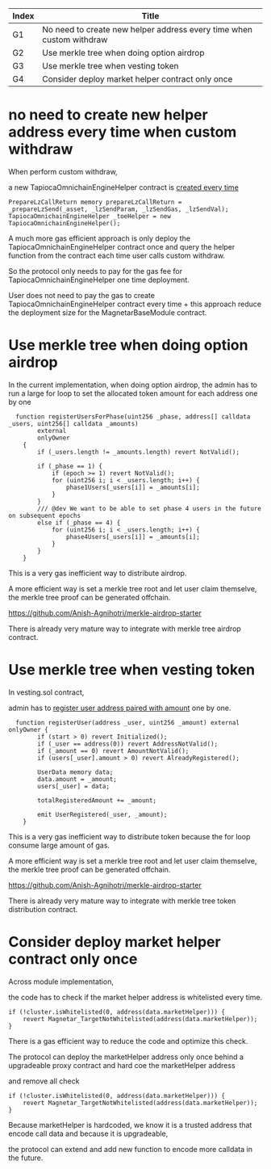 | Index | Title |
|-------|-------|
| G1     | No need to create new helper address every time when custom withdraw |
| G2     | Use merkle tree when doing option airdrop |
| G3     | Use merkle tree when vesting token |
| G4     | Consider deploy market helper contract only once |

# no need to create new helper address every time when custom withdraw

When perform custom withdraw,

a new TapiocaOmnichainEngineHelper contract is [created every time](https://github.com/Tapioca-DAO/tapioca-periph/blob/032396f701be935b04a7e5cf3cb40a0136259dbc/contracts/Magnetar/modules/MagnetarBaseModule.sol#L142)

```
PrepareLzCallReturn memory prepareLzCallReturn = _prepareLzSend(_asset, _lzSendParam, _lzSendGas, _lzSendVal);
TapiocaOmnichainEngineHelper _toeHelper = new TapiocaOmnichainEngineHelper();
```

A much more gas efficient approach is only deploy the TapiocaOmnichainEngineHelper contract once and query the helper function from the contract each time user calls custom withdraw.

So the protocol only needs to pay for the gas fee for TapiocaOmnichainEngineHelper one time deployment.

User does not need to pay the gas to create TapiocaOmnichainEngineHelper contract every time + this approach reduce the deployment size for the MagnetarBaseModule contract.

# Use merkle tree when doing option airdrop

In the current implementation, when doing option airdrop, the admin has to run a large for loop to set the allocated token amount for each address one by one

```
  function registerUsersForPhase(uint256 _phase, address[] calldata _users, uint256[] calldata _amounts)
        external
        onlyOwner
    {
        if (_users.length != _amounts.length) revert NotValid();

        if (_phase == 1) {
            if (epoch >= 1) revert NotValid();
            for (uint256 i; i < _users.length; i++) {
                phase1Users[_users[i]] = _amounts[i];
            }
        }
        /// @dev We want to be able to set phase 4 users in the future on subsequent epochs
        else if (_phase == 4) {
            for (uint256 i; i < _users.length; i++) {
                phase4Users[_users[i]] = _amounts[i];
            }
        }
    }
```

This is a very gas inefficient way to distribute airdrop.

A more efficient way is set a merkle tree root and let user claim themselve, the merkle tree proof can be generated offchain.

https://github.com/Anish-Agnihotri/merkle-airdrop-starter

There is already very mature way to integrate with merkle tree airdrop contract.

# Use merkle tree when vesting token

In vesting.sol contract,

admin has to [register user address paired with amount](https://github.com/Tapioca-DAO/tap-token/blob/20a83b1d2d5577653610a6c3879dff9df4968345/contracts/tokens/Vesting.sol#L180) one by one.

```
  function registerUser(address _user, uint256 _amount) external onlyOwner {
        if (start > 0) revert Initialized();
        if (_user == address(0)) revert AddressNotValid();
        if (_amount == 0) revert AmountNotValid();
        if (users[_user].amount > 0) revert AlreadyRegistered();

        UserData memory data;
        data.amount = _amount;
        users[_user] = data;

        totalRegisteredAmount += _amount;

        emit UserRegistered(_user, _amount);
    }

```

This is a very gas inefficient way to distribute token because the for loop consume large amount of gas.

A more efficient way is set a merkle tree root and let user claim themselve, the merkle tree proof can be generated offchain.

https://github.com/Anish-Agnihotri/merkle-airdrop-starter

There is already very mature way to integrate with merkle tree token distribution contract.

# Consider deploy market helper contract only once

Across module implementation,

the code has to check if the market helper address is whitelisted every time.

```
if (!cluster.isWhitelisted(0, address(data.marketHelper))) {
    revert Magnetar_TargetNotWhitelisted(address(data.marketHelper));
}
```

There is a gas efficient way to reduce the code and optimize this check.

The protocol can deploy the marketHelper address only once behind a upgradeable proxy contract and hard coe the marketHelper address

and remove all check 

```
if (!cluster.isWhitelisted(0, address(data.marketHelper))) {
    revert Magnetar_TargetNotWhitelisted(address(data.marketHelper));
}
```

Because marketHelper is hardcoded, we know it is a trusted address that encode call data and because it is upgradeable, 

the protocol can extend and add new function to encode more calldata in the future.